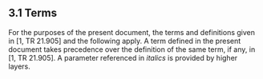 ## 3.1 Terms

For the purposes of the present document, the terms and definitions
given in \[1, TR 21.905\] and the following apply. A term defined in the
present document takes precedence over the definition of the same term,
if any, in \[1, TR 21.905\]. A parameter referenced in *italics* is
provided by higher layers.